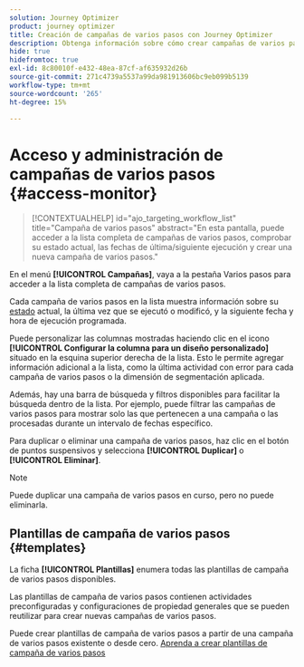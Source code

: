 ```yaml
---
solution: Journey Optimizer
product: journey optimizer
title: Creación de campañas de varios pasos con Journey Optimizer
description: Obtenga información sobre cómo crear campañas de varios pasos con Journey Optimizer
hide: true
hidefromtoc: true
exl-id: 8c80010f-e432-48ea-87cf-af635932d26b
source-git-commit: 271c4739a5537a99da981913606bc9eb099b5139
workflow-type: tm+mt
source-wordcount: '265'
ht-degree: 15%

---
```


# Acceso y administración de campañas de varios pasos {#access-monitor}

>[!CONTEXTUALHELP]
>id="ajo_targeting_workflow_list"
>title="Campaña de varios pasos"
>abstract="En esta pantalla, puede acceder a la lista completa de campañas de varios pasos, comprobar su estado actual, las fechas de última/siguiente ejecución y crear una nueva campaña de varios pasos."

En el menú **[!UICONTROL Campañas]**, vaya a la pestaña Varios pasos para acceder a la lista completa de campañas de varios pasos.


Cada campaña de varios pasos en la lista muestra información sobre su [estado](#status) actual, la última vez que se ejecutó o modificó, y la siguiente fecha y hora de ejecución programada.

Puede personalizar las columnas mostradas haciendo clic en el icono **[!UICONTROL Configurar la columna para un diseño personalizado]** situado en la esquina superior derecha de la lista. Esto le permite agregar información adicional a la lista, como la última actividad con error para cada campaña de varios pasos o la dimensión de segmentación aplicada.

Además, hay una barra de búsqueda y filtros disponibles para facilitar la búsqueda dentro de la lista. Por ejemplo, puede filtrar las campañas de varios pasos para mostrar solo las que pertenecen a una campaña o las procesadas durante un intervalo de fechas específico.

Para duplicar o eliminar una campaña de varios pasos, haz clic en el botón de puntos suspensivos y selecciona **[!UICONTROL Duplicar]** o **[!UICONTROL Eliminar]**.

>[!NOTE]
>
>Puede duplicar una campaña de varios pasos en curso, pero no puede eliminarla.


## Plantillas de campaña de varios pasos {#templates}

La ficha **[!UICONTROL Plantillas]** enumera todas las plantillas de campaña de varios pasos disponibles.

Las plantillas de campaña de varios pasos contienen actividades preconfiguradas y configuraciones de propiedad generales que se pueden reutilizar para crear nuevas campañas de varios pasos.

Puede crear plantillas de campaña de varios pasos a partir de una campaña de varios pasos existente o desde cero. [Aprenda a crear plantillas de campaña de varios pasos](create-ms-campaign.md#campaign-templates)

